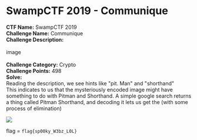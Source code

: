 # SwampCTF 2019 - Communique<br>
**CTF Name:** SwampCTF 2019 </br>
**Challenge Name:** Communique</br>
**Challenge Description:**</br></br>
image</br></br>
**Challenge Category:** Crypto</br>
**Challenge Points:** 498</br>
**Solve:**</br>
Reading the description, we see hints like "pit. Man" and "shorthand"</br>
This indicates to us that the mysteriously encoded image might have something to do
with Pitman and Shorthand.
A simple google search returns a thing called Pitman Shorthand, and decoding it
lets us get the (with some process of elimination)

![](xxx.PNG)

flag = ```flag{sp00ky_W3bz_L0L}```
